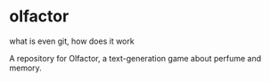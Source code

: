 # olfactor
what is even git, how does it work

A repository for Olfactor, a text-generation game about perfume and memory.
